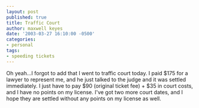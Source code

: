 ```yaml
---
layout: post
published: true
title: Traffic Court
author: maxwell keyes
date: '2003-03-27 16:10:00 -0500'
categories:
- personal
tags:
- speeding tickets
---
```


Oh yeah...I forgot to add that I went to traffic court today. I paid $175 for a
lawyer to represent me, and he just talked to the judge and it was settled
immediately. I just have to pay $90 (original ticket fee) + $35 in court costs,
and I have no points on my license. I've got two more court dates, and I hope
they are settled without any points on my license as well.
